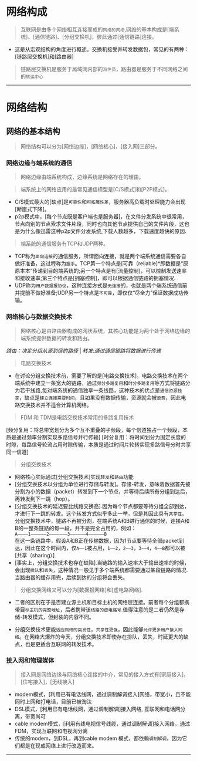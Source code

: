# 网络构成

>互联网是由多个网络相互连接而成的`网络的网络`,网络的基本构成是[端系统]、[通信链路]、[分组交换机]，彼此通过[通信链路]连接。

- 这是从宏观结构的角度进行概述。交换机接受并转发数据包，常见的有两种：[链路层交换机]和[路由器]

>链路层交换机是服务于局域网内部的`派件员`，路由器是服务于不同网络之间的`转运中心`
-------------------------------------------------------------------------------------------
# 网络结构

## 网络的基本结构
>网络结构可以分为[网络边缘]，[网络核心]，[接入网]三部分。

### 网络边缘与端系统的通信
>网络边缘由端系统构成，边缘系统是网络存在的理由。

>端系统上的网络应用的最常见通信模型是[C/S模式]和[P2P模式]。

- C/S模式最大的[缺点]是`可靠性`和`可拓展性差`，服务器高负载时处理能力会出现[断崖式下降]。
- p2p模式中，[每个节点既是客户端也是服务器]，在文件分发系统中很常用，节点向别的节点索求文件片段，同时也向其他节点提供自己的文件片段，这也是为什么像迅雷这种p2p文件分发系统,下载人数越多，下载速度越快的原因.

>端系统的通信服务有TCP和UDP两种。

- TCP称为`面向连接`的通信服务，所谓面向连接，就是两个端系统通信需要各自做好准备，这过程称为`握手`。TCP第一个特点是[可靠（reliable]*即数据是“原原本本”传递到目的端系统的;另一个特点是有[流量控制]，可以控制发送速率和接收速率;第三个特点是[拥塞控制]，即可以根据通信链路的拥塞情况.
- UDP称为`用户数据报协议`，这种连接方式是`无连接`的，也就是两个端系统通信前并提前不做好准备;UDP另一个特点是`不可靠`，即仅仅“尽全力”保证数据成功传输。

### 网络核心与数据交换技术
>网络核心是由路由器构成的网状系统，其核心功能是为两个处于网络边缘的端系统提供数据的转发和路由。

*路由：决定分组从源到宿的路径* | *转发:通过通信链路将数据进行传递*

>电路交换技术

- 在讨论分组交换技术前，需要了解的是[电路交换技术]，电路交换技术在两个端系统中建立一条宽大的链路，通过`频分多路复用`和`时分多路复用`等方式将链路分为若干线路,每对端系统的通信独享一条线路，这种技术的优点是`通信资源独享`，缺点是`建立连接需要时间`，且如果没有数据传输，资源就会被`浪费`，因此电路交换技术并不适合计算机网络。

>FDM 和 TDM是电路交换技术常用的多路复用技术

[频分复用：将总带宽划分为多个互不重叠的子频段，每个信道独占一个频段，本质是通过频率分割实现多路信号并行传输]
[时分复用：将时间划分为固定长度的时隙，每路信号轮流占用时隙传输，本质是通过时间片轮转实现多路信号分时共享同一信道]

>分组交换技术
- 网络核心实际通过[分组交换技术]实现`转发`和`路由`功能
- [分组交换技术以分组为单位进行存储与转发]。存储-转发，意味着数据首先被分割为小的数据（packet）转发到下一个节点，并等待后续所有分组到达后，再转发到下一跳（hop）。
- [分组交换技术的延迟要比线路交换高].因为每个节点都要等待分组全部到达，才进行下一跳的转发。这个转发方式似乎多此一举，但是其因此具有`共享性`。分组交换技术中，链路不再被分割，在端系统A和B进行通信的时候，连接A和B的一整条链路的每一段，并不是完全占用的，例如：
`                     A————1——————2———————3——————4——————B                                 `
在这一条链路中，假设A和B正在传输数据，因为1节点要等待全部packet到达，因此在这个时间内，仅`A——1`被占用，`1——2`，`2——3`，`3——4`，`4——B`都可以被[共享（sharing）]
- [事实上，分组交换技术也存在缺陷].当链路的输入速率大于输出速率的时候，会出现`排队`和`丢失`，这种情况一般见于多个端系统都需要通过某段链路的情况.当路由器的缓存用完，后续到达的分组将会丢失。

>分组交换网络又可以分为[数据报网络]和[虚电路网络].

- 二者的区别在于是否建立源主机和目标主机的网络层连接。前者每个分组都携带目`标主机的完整地址`，后者携带该`线路的虚电路号`.值得注意的是二者仍然是存储-转发模式，但封装的内容不同。

- 分组交换技术更能`适应网络的突发性`，`共享性更强`，因此能够`允许更多用户接入网络`。在网络大爆炸的今天，分组交换技术即使存在排队，丢失，时延更大的缺点，也是更适合互联网的转发技术。

### 接入网和物理媒体
> 接入网是网络边缘与网络核心连接的中介，常见的接入方式有[家庭接入]，[住宅接入]，[无线接入]
- modem模式，[利用已有电话线网，通过调制解调接入]网络，带宽小，且不能同时上网和打电话，目前已被淘汰
- DSL模式，[利用已有电话线网，通过调制解调]接入网络, 互联网和电话网分离，带宽尚可
- cable modem模式，[利用有线电视信号线缆，通过调制解调]接入网络，通过FDM，实现互联网和电视网分离
- 传统的modem，到DSL，再到cable modem 模式，都依赖`调制解调`，因为它们都是在现成网络上进行改造而来。
-------------------------------------------------------------------------------------------
